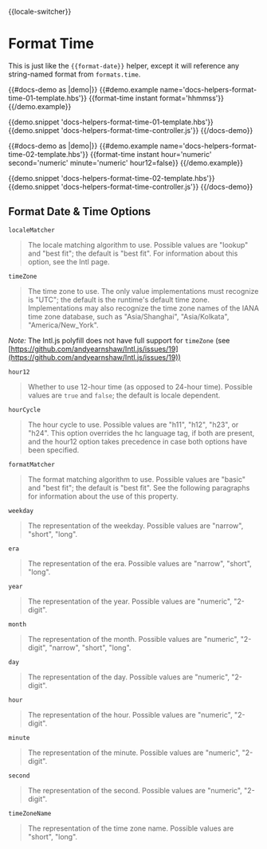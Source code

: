 {{locale-switcher}}
# Format Time

This is just like the `{{format-date}}` helper, except it will reference any string-named format from `formats.time`.


{{#docs-demo as |demo|}}
  {{#demo.example name='docs-helpers-format-time-01-template.hbs'}}
    {{format-time instant format='hhmmss'}}
  {{/demo.example}}

  {{demo.snippet 'docs-helpers-format-time-01-template.hbs'}}
  {{demo.snippet 'docs-helpers-format-time-controller.js'}}
{{/docs-demo}}

{{#docs-demo as |demo|}}
  {{#demo.example name='docs-helpers-format-time-02-template.hbs'}}
    {{format-time instant hour='numeric' second='numeric' minute='numeric' hour12=false}}
  {{/demo.example}}

  {{demo.snippet 'docs-helpers-format-time-02-template.hbs'}}
  {{demo.snippet 'docs-helpers-format-time-controller.js'}}
{{/docs-demo}}

## Format Date & Time Options
`localeMatcher`

> The locale matching algorithm to use. Possible values are "lookup" and
> "best fit"; the default is "best fit". For information about this option,
> see the Intl page.

`timeZone`

> The time zone to use. The only value implementations must recognize is
> "UTC"; the default is the runtime's default time zone. Implementations may
> also recognize the time zone names of the IANA time zone database, such as
> "Asia/Shanghai", "Asia/Kolkata", "America/New_York".

_Note:_ The Intl.js polyfill does not have full support for `timeZone`
(see [https://github.com/andyearnshaw/Intl.js/issues/19](https://github.com/andyearnshaw/Intl.js/issues/19))

`hour12`

> Whether to use 12-hour time (as opposed to 24-hour time). Possible values
> are `true` and `false`; the default is locale dependent.

`hourCycle`

> The hour cycle to use. Possible values are "h11", "h12", "h23", or "h24".
> This option overrides the hc language tag, if both are present, and the
> hour12 option takes precedence in case both options have been specified.

`formatMatcher`

> The format matching algorithm to use. Possible values are "basic" and
> "best fit"; the default is "best fit". See the following paragraphs for
> information about the use of this property.

`weekday`

> The representation of the weekday. Possible values are "narrow",
> "short", "long".

`era`

> The representation of the era. Possible values are "narrow", "short",
> "long".

`year`

> The representation of the year. Possible values are "numeric", "2-digit".

`month`

> The representation of the month. Possible values are "numeric", "2-digit",
> "narrow", "short", "long".

`day`

> The representation of the day. Possible values are "numeric", "2-digit".

`hour`

> The representation of the hour. Possible values are "numeric", "2-digit".

`minute`

> The representation of the minute. Possible values are "numeric", "2-digit".

`second`

> The representation of the second. Possible values are "numeric", "2-digit".

`timeZoneName`

> The representation of the time zone name. Possible values are "short",
> "long".
